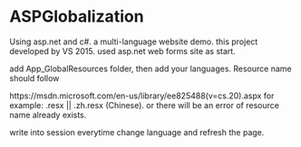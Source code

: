 # ASPGlobalization
Using asp.net and c#. a multi-language website demo.
this project developed by VS 2015.
used asp.net web forms site as start.

add App_GlobalResources folder, then add your languages. Resource name should follow 
<link>https://msdn.microsoft.com/en-us/library/ee825488(v=cs.20).aspx</link>
for example: <Resource>.resx  || <Resouce>.zh.resx (Chinese). 
or there will be an error of resource name already exists.

write into session everytime change language and refresh the page.
